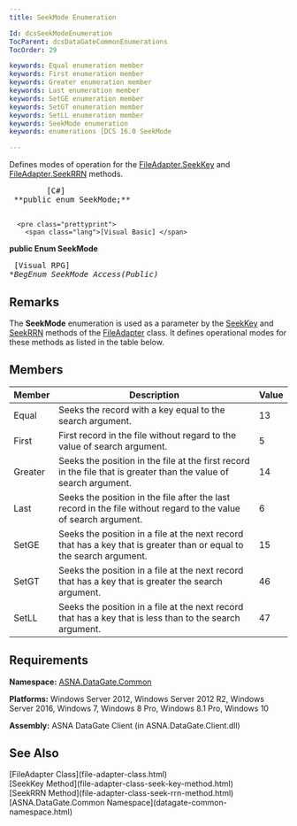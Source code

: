 ```yaml
---
title: SeekMode Enumeration

Id: dcsSeekModeEnumeration
TocParent: dcsDataGateCommonEnumerations
TocOrder: 29

keywords: Equal enumeration member
keywords: First enumeration member
keywords: Greater enumeration member
keywords: Last enumeration member
keywords: SetGE enumeration member
keywords: SetGT enumeration member
keywords: SetLL enumeration member
keywords: SeekMode enumeration
keywords: enumerations [DCS 16.0 SeekMode

---
```


Defines modes of operation for the [FileAdapter.SeekKey](file-adapter-class-seek-key-method.html) and [FileAdapter.SeekRRN](file-adapter-class-seek-rrn-method.html) methods.
<pre class="prettyprint">
        <span class="lang">[C#]</span>
 **public enum SeekMode;** 
      </pre>
      <pre class="prettyprint">
        <span class="lang">[Visual Basic] </span>
 **public Enum SeekMode** 
      </pre>
      <pre class="prettyprint">
        <span class="lang">[Visual RPG]</span>
 **BegEnum SeekMode Access(*Public)** 
      </pre>

## Remarks

The **SeekMode** enumeration is used as a parameter by the [ SeekKey](file-adapter-class-seek-key-method.html) and [SeekRRN](file-adapter-class-seek-rrn-method.html) methods of the [FileAdapter](file-adapter-class.html) class. It defines operational modes for these methods as listed in the table below.
## Members



| Member | Description | Value |
| ---- | ---- | ---- |
| Equal | Seeks the record with a key equal to the search argument. | 13 |
| First | First record in the file without regard to the value of search argument. | 5 |
| Greater | Seeks the position in the file at the first record in the file that is greater than the value of search argument. | 14 |
| Last | Seeks the position in the file after the last record in the file without regard to the value of search argument. | 6 |
| SetGE | Seeks the position in a file at the next record that has a key that is greater than or equal to the search argument. | 15 |
| SetGT | Seeks the position in a file at the next record that has a key that is greater the search argument. | 46 |
| SetLL | Seeks the position in a file at the next record that has a key that is less than to the search argument. | 47 |



## Requirements

**Namespace:** [ASNA.DataGate.Common](datagate-common-namespace.html) 

**Platforms:** Windows Server 2012, Windows Server 2012 R2, Windows Server 2016, Windows 7, Windows 8 Pro, Windows 8.1 Pro, Windows 10

**Assembly:** ASNA DataGate Client (in ASNA.DataGate.Client.dll)
## See Also

<dl />
      [FileAdapter Class](file-adapter-class.html)
      <br />
      [SeekKey Method](file-adapter-class-seek-key-method.html)
      <br />
      [SeekRRN Method](file-adapter-class-seek-rrn-method.html) <br />
      [ASNA.DataGate.Common Namespace](datagate-common-namespace.html)

